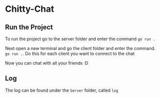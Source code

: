 # Chitty-Chat


## Run the Project

To run the project go to the server folder and enter the command `go run .`

Next open a new terminal and go the client folder and enter the command. `go run .`. Do this for each client you want to connect to the chat

Now you can chat with all your friends :D

## Log
The log can be found under the `Server` folder, called `log`
